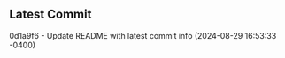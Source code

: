 
## Latest Commit
0d1a9f6 - Update README with latest commit info (2024-08-29 16:53:33 -0400) <Yunxi-Zhou>
